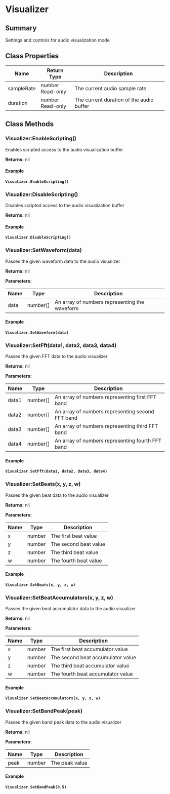 
# Visualizer

## Summary
Settings and controls for audio visualization mode

## Class Properties

<table data-full-width="false">
<thead><tr><th>Name</th><th>Return Type</th><th>Description</th></tr></thead>
<tbody>
<tr><td>sampleRate</td><td>number<br>Read-only</td><td>The current audio sample rate</td></tr>
<tr><td>duration</td><td>number<br>Read-only</td><td>The current duration of the audio buffer</td></tr>
</tbody></table>




## Class Methods

        
### Visualizer:EnableScripting()

Enables scripted access to the audio visualization buffer

**Returns:** nil 




#### Example

<pre class="language-lua"><code class="lang-lua"><strong>Visualizer.EnableScripting()</strong></code></pre>




### Visualizer:DisableScripting()

Disables scripted access to the audio visualization buffer

**Returns:** nil 




#### Example

<pre class="language-lua"><code class="lang-lua"><strong>Visualizer.DisableScripting()</strong></code></pre>




### Visualizer:SetWaveform(data)

Passes the given waveform data to the audio visualizer

**Returns:** nil 


**Parameters:**

<table data-full-width="false">
<thead><tr><th>Name</th><th>Type</th><th>Description</th></tr></thead>
<tbody><tr><td>data</td><td>number[]</td><td>An array of numbers representing the waveform</td></tr></tbody></table>




#### Example

<pre class="language-lua"><code class="lang-lua"><strong>Visualizer.SetWaveform(data)</strong></code></pre>




### Visualizer:SetFft(data1, data2, data3, data4)

Passes the given FFT data to the audio visualizer

**Returns:** nil 


**Parameters:**

<table data-full-width="false">
<thead><tr><th>Name</th><th>Type</th><th>Description</th></tr></thead>
<tbody><tr><td>data1</td><td>number[]</td><td>An array of numbers representing first FFT band</td></tr>
<tr><td>data2</td><td>number[]</td><td>An array of numbers representing second FFT band</td></tr>
<tr><td>data3</td><td>number[]</td><td>An array of numbers representing third FFT band</td></tr>
<tr><td>data4</td><td>number[]</td><td>An array of numbers representing fourth FFT band</td></tr></tbody></table>




#### Example

<pre class="language-lua"><code class="lang-lua"><strong>Visualizer.SetFft(data1, data2, data3, data4)</strong></code></pre>




### Visualizer:SetBeats(x, y, z, w)

Passes the given beat data to the audio visualizer

**Returns:** nil 


**Parameters:**

<table data-full-width="false">
<thead><tr><th>Name</th><th>Type</th><th>Description</th></tr></thead>
<tbody><tr><td>x</td><td>number</td><td>The first beat value</td></tr>
<tr><td>y</td><td>number</td><td>The second beat value</td></tr>
<tr><td>z</td><td>number</td><td>The third beat value</td></tr>
<tr><td>w</td><td>number</td><td>The fourth beat value</td></tr></tbody></table>




#### Example

<pre class="language-lua"><code class="lang-lua"><strong>Visualizer.SetBeats(x, y, z, w)</strong></code></pre>




### Visualizer:SetBeatAccumulators(x, y, z, w)

Passes the given beat accumulator data to the audio visualizer

**Returns:** nil 


**Parameters:**

<table data-full-width="false">
<thead><tr><th>Name</th><th>Type</th><th>Description</th></tr></thead>
<tbody><tr><td>x</td><td>number</td><td>The first beat accumulator value</td></tr>
<tr><td>y</td><td>number</td><td>The second beat accumulator value</td></tr>
<tr><td>z</td><td>number</td><td>The third beat accumulator value</td></tr>
<tr><td>w</td><td>number</td><td>The fourth beat accumulator value</td></tr></tbody></table>




#### Example

<pre class="language-lua"><code class="lang-lua"><strong>Visualizer.SetBeatAccumulators(x, y, z, w)</strong></code></pre>




### Visualizer:SetBandPeak(peak)

Passes the given band peak data to the audio visualizer

**Returns:** nil 


**Parameters:**

<table data-full-width="false">
<thead><tr><th>Name</th><th>Type</th><th>Description</th></tr></thead>
<tbody><tr><td>peak</td><td>number</td><td>The peak value</td></tr></tbody></table>




#### Example

<pre class="language-lua"><code class="lang-lua"><strong>Visualizer.SetBandPeak(0.5)</strong></code></pre>



    

